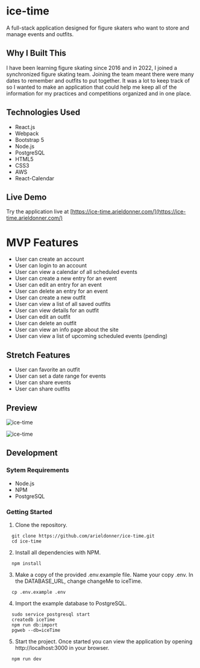 # ice-time

A full-stack application designed for figure skaters who want to store and manage events and outfits.

## Why I Built This

I have been learning figure skating since 2016 and in 2022, I joined a synchronized figure skating team. Joining the team meant there were many dates to remember and outfits to put together. It was a lot to keep track of so I wanted to make an application that could help me keep all of the information for my practices and competitions organized and in one place.

## Technologies Used

- React.js
- Webpack
- Bootstrap 5
- Node.js
- PostgreSQL
- HTML5
- CSS3
- AWS
- React-Calendar

## Live Demo

Try the application live at [https://ice-time.arieldonner.com/](https://ice-time.arieldonner.com/)

# MVP Features

- User can create an account
- User can login to an account
- User can view a calendar of all scheduled events
- User can create a new entry for an event
- User can edit an entry for an event
- User can delete an entry for an event
- User can create a new outfit
- User can view a list of all saved outfits
- User can view details for an outfit
- User can edit an outfit
- User can delete an outfit
- User can view an info page about the site
- User can view a list of upcoming scheduled events (pending)

## Stretch Features

- User can favorite an outfit
- User can set a date range for events
- User can share events
- User can share outfits

## Preview
![ice-time](ice-time-preview-1.gif)

![ice-time](ice-time-preview-2.gif)

## Development

### Sytem Requirements

- Node.js
- NPM
- PostgreSQL

### Getting Started

1. Clone the repository.

  ```shell
    git clone https://github.com/arieldonner/ice-time.git
    cd ice-time
  ```

2. Install all dependencies with NPM.

  ```shell
    npm install
  ```

3. Make a copy of the provided .env.example file. Name your copy .env. In the DATABASE_URL, change changeMe to iceTime.

  ```shell
    cp .env.example .env
  ```

4. Import the example database to PostgreSQL.

  ```shell
    sudo service postgresql start
    createdb iceTime
    npm run db:import
    pgweb --db=iceTime
  ```

5. Start the project. Once started you can view the application by opening http://localhost:3000 in your browser.

  ```shell
    npm run dev
  ```
